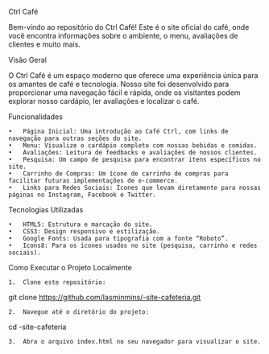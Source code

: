 Ctrl Café

Bem-vindo ao repositório do Ctrl Café! Este é o site oficial do café, onde você encontra informações sobre o ambiente, o menu, avaliações de clientes e muito mais.

Visão Geral

O Ctrl Café é um espaço moderno que oferece uma experiência única para os amantes de café e tecnologia. Nosso site foi desenvolvido para proporcionar uma navegação fácil e rápida, onde os visitantes podem explorar nosso cardápio, ler avaliações e localizar o café.

Funcionalidades

	•	Página Inicial: Uma introdução ao Café Ctrl, com links de navegação para outras seções do site.
	•	Menu: Visualize o cardápio completo com nossas bebidas e comidas.
	•	Avaliações: Leitura de feedbacks e avaliações de nossos clientes.
	•	Pesquisa: Um campo de pesquisa para encontrar itens específicos no site.
	•	Carrinho de Compras: Um ícone de carrinho de compras para facilitar futuras implementações de e-commerce.
	•	Links para Redes Sociais: Ícones que levam diretamente para nossas páginas no Instagram, Facebook e Twitter.

Tecnologias Utilizadas

	•	HTML5: Estrutura e marcação do site.
	•	CSS3: Design responsivo e estilização.
	•	Google Fonts: Usada para tipografia com a fonte “Roboto”.
	•	Icons8: Para os ícones usados no site (pesquisa, carrinho e redes sociais).

Como Executar o Projeto Localmente

	1.	Clone este repositório:

git clone https://github.com/Iasminmins/-site-cafeteria.git


	2.	Navegue até o diretório do projeto:

cd -site-cafeteria


	3.	Abra o arquivo index.html no seu navegador para visualizar o site.